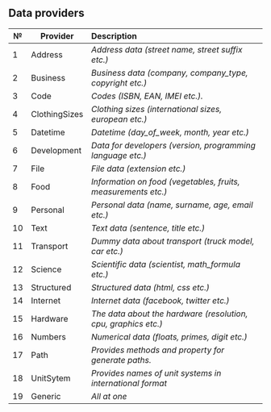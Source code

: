 ## Data providers

| №   | Provider        | Description                                                    |
|---  | ------------- |:-------------                                           |
| 1   | Address         | *Address data (street name, street suffix etc.)*               |
| 2   | Business        | *Business data (company, company_type, copyright etc.)*        |
| 3   | Code            | *Codes (ISBN, EAN, IMEI etc.).*                                |
| 4   | ClothingSizes   | *Clothing sizes (international sizes, european etc.)*          |
| 5   | Datetime        | *Datetime (day_of_week, month, year etc.)*                     |
| 6   | Development     | *Data for developers (version, programming language etc.)*     |
| 7   | File            | *File data (extension etc.)*                                   |
| 8   | Food            | *Information on food (vegetables, fruits, measurements etc.)*  |
| 9   | Personal        | *Personal data (name, surname, age, email etc.)*               |
| 10  | Text            | *Text data (sentence, title etc.)*                             |
| 11  | Transport       | *Dummy data about transport (truck model, car etc.)*           |
| 12  | Science         | *Scientific data (scientist, math_formula etc.)*               |
| 13  | Structured      | *Structured data (html, css etc.)*                             |
| 14  | Internet        | *Internet data (facebook, twitter etc.)*                       |
| 15  | Hardware        | *The data about the hardware (resolution, cpu, graphics etc.)* |
| 16  | Numbers         | *Numerical data (floats, primes, digit etc.)*                  |
| 17  | Path            | *Provides methods and property for generate paths.*            |
| 18  | UnitSytem       | *Provides names of unit systems in international format*       |
| 19  | Generic         | *All at one*                                                   |
